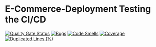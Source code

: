 # E-Commerce-Deployment Testing the CI/CD
[![Quality Gate Status](https://sonarcloud.io/api/project_badges/measure?project=Pasindu-Madhuwantha_E-Commerce-Deployment&metric=alert_status)](https://sonarcloud.io/summary/new_code?id=Pasindu-Madhuwantha_E-Commerce-Deployment)
[![Bugs](https://sonarcloud.io/api/project_badges/measure?project=Pasindu-Madhuwantha_E-Commerce-Deployment&metric=bugs)](https://sonarcloud.io/summary/new_code?id=Pasindu-Madhuwantha_E-Commerce-Deployment)
[![Code Smells](https://sonarcloud.io/api/project_badges/measure?project=Pasindu-Madhuwantha_E-Commerce-Deployment&metric=code_smells)](https://sonarcloud.io/summary/new_code?id=Pasindu-Madhuwantha_E-Commerce-Deployment)
[![Coverage](https://sonarcloud.io/api/project_badges/measure?project=Pasindu-Madhuwantha_E-Commerce-Deployment&metric=coverage)](https://sonarcloud.io/summary/new_code?id=Pasindu-Madhuwantha_E-Commerce-Deployment)
[![Duplicated Lines (%)](https://sonarcloud.io/api/project_badges/measure?project=Pasindu-Madhuwantha_E-Commerce-Deployment&metric=duplicated_lines_density)](https://sonarcloud.io/summary/new_code?id=Pasindu-Madhuwantha_E-Commerce-Deployment)
